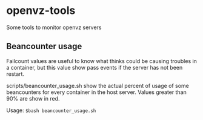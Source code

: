 openvz-tools
============

Some tools to monitor openvz servers

Beancounter usage
-----------------

Failcount values are useful to know what thinks could be causing troubles in a container, but this value show pass events if the server has not been restart.

scripts/beancounter_usage.sh show the actual percent of usage of some beancounters for every container in the host server. Values greater than 90% are show in red.

Usage: `$bash beancounter_usage.sh`
